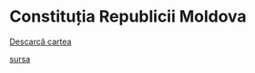 # Constituția Republicii Moldova

[Descarcă cartea](https://www.gitbook.com/book/anatoliegolovco/constitutia-republicii-moldova)


[sursa](http://lex.justice.md/document_rom.php?id=44B9F30E:7AC17731)
